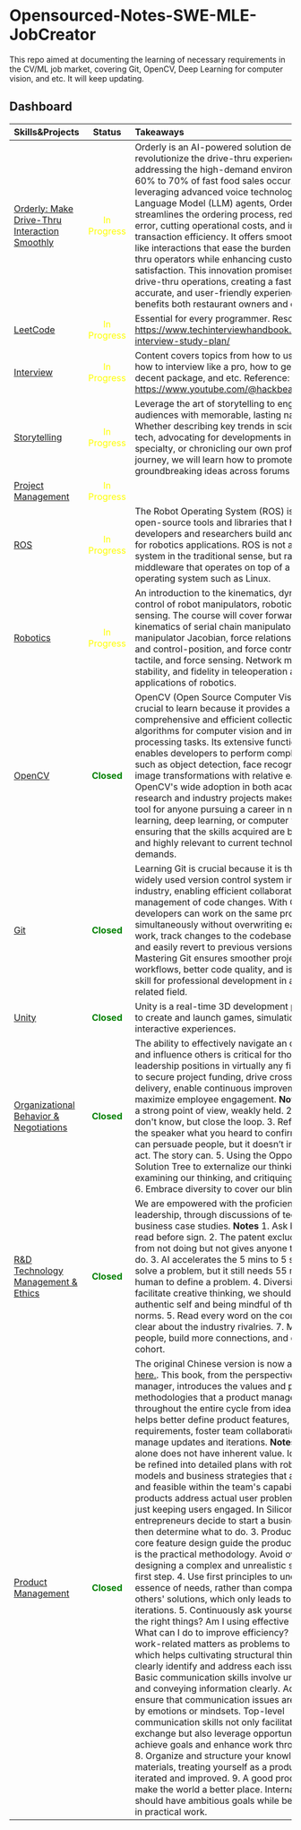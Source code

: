 # Opensourced-Notes-SWE-MLE-JobCreator
This repo aimed at documenting the learning of necessary requirements in the CV/ML job market, covering Git, OpenCV, Deep Learning for computer vision, and etc. It will keep updating.

## Dashboard
| Skills&Projects                                                                           | Status     | Takeaways |
| :---------------------------------------------------------------------------------------  | :--------: | :---------|
| [Orderly: Make Drive-Thru Interaction Smoothly](https://github.com/JJJasperl/CalHack11.0) | <span style="color:yellow"> In Progress | Orderly is an AI-powered solution designed to revolutionize the drive-thru experience, addressing the high-demand environment where 60% to 70% of fast food sales occur. By leveraging advanced voice technology and Large Language Model (LLM) agents, Orderly streamlines the ordering process, reducing human error, cutting operational costs, and improving transaction efficiency. It offers smooth, human-like interactions that ease the burden on drive-thru operators while enhancing customer satisfaction. This innovation promises to transform drive-thru operations, creating a faster, more accurate, and user-friendly experience that benefits both restaurant owners and customers.|
| [LeetCode](Leetcode/)                                                                     | <span style="color:yellow"> In Progress | Essential for every programmer. Resource: https://www.techinterviewhandbook.org/coding-interview-study-plan/ |
| [Interview](Interview/)                                                                   | <span style="color:yellow"> In Progress | Content covers topics from how to use LeetCode, how to interview like a pro, how to get yourself a decent package, and etc.  Reference: https://www.youtube.com/@hackbearterry/videos\ |
| [Storytelling](Leadership/Storytelling/)                                               | <span style="color:yellow"> In Progress     | Leverage the art of storytelling to engage diverse audiences with memorable, lasting narratives. Whether describing key trends in science and tech, advocating for developments in our field of specialty, or chronicling our own professional journey, we will learn how to promote our groundbreaking ideas across forums and formats. |
| [Project Management](/Leadership/Teaming%20and%20Project%20Management/)                | <span style="color:yellow"> In Progress      |
| [ROS](Technical%20Skills/ROS/)                                                                               | <span style="color:yellow"> In Progress      | The Robot Operating System (ROS) is a set of open-source tools and libraries that help developers and researchers build and reuse code for robotics applications. ROS is not an operating system in the traditional sense, but rather a middleware that operates on top of a conventional operating system such as Linux. |
| [Robotics](EECS%20206A%20Robotics/)                                                       | <span style="color:yellow"> In Progress      | An introduction to the kinematics, dynamics, and control of robot manipulators, robotic vision, and sensing. The course will cover forward and inverse kinematics of serial chain manipulators, the manipulator Jacobian, force relations, dynamics and control-position, and force control. Proximity, tactile, and force sensing. Network modeling, stability, and fidelity in teleoperation and medical applications of robotics. |
| [OpenCV](Technical%20Skills/OpenCV/)                                                                | <span style="color:green"> **Closed** | OpenCV (Open Source Computer Vision Library) is crucial to learn because it provides a comprehensive and efficient collection of algorithms for computer vision and image processing tasks. Its extensive functionality enables developers to perform complex tasks such as object detection, face recognition, and image transformations with relative ease. OpenCV's wide adoption in both academic research and industry projects makes it a valuable tool for anyone pursuing a career in machine learning, deep learning, or computer vision, ensuring that the skills acquired are both practical and highly relevant to current technological demands. |
| [Git](Technical%20Skills/Git/)                                                                               | <span style="color:green"> **Closed**  | Learning Git is crucial because it is the most widely used version control system in the software industry, enabling efficient collaboration and management of code changes. With Git, multiple developers can work on the same project simultaneously without overwriting each other's work, track changes to the codebase over time, and easily revert to previous versions if needed. Mastering Git ensures smoother project workflows, better code quality, and is an essential skill for professional development in any software-related field.|
| [Unity](Technical%20Skills/Unity/)                                                                           | <span style="color:green"> **Closed**  | Unity is a real-time 3D development platform used to create and launch games, simulations, and other interactive experiences. |
| [Organizational Behavior & Negotiations](/Leadership/Organizational%20Behavior%20and%20Negotiations/)  | <span style="color:green"> **Closed**  | The ability to effectively navigate an organization and influence others is critical for those aspiring to leadership positions in virtually any field – in order to secure project funding, drive cross-functional delivery, enable continuous improvement, and maximize employee engagement. **Notes** 1.  Having a strong point of view, weakly held. 2.  Ok to say I don't know, but close the loop. 3.  Reflect back to the speaker what you heard to confirm. 4.  Data can persuade people, but it doesn’t inspire them to act. The story can. 5.  Using the Opportunity-Solution Tree to externalize our thinking, examining our thinking, and critiquing our thinking. 6.  Embrace diversity to cover our blind spots. |
| [R&D Technology Management & Ethics](/Leadership/R-D%20Technology%20Ethics/)        | <span style="color:green"> **Closed**  | We are empowered with the proficiency in verbal leadership, through discussions of technology and business case studies. **Notes** 1.  Ask before use, read before sign. 2.  The patent excludes others from not doing but not gives anyone the right to do. 3.  AI accelerates the 5 mins to 5 seconds to solve a problem, but it still needs 55 mins of human to define a problem. 4.  Diversity can facilitate creative thinking, we should bring the authentic self and being mindful of the cultural norms. 5.  Read every word on the contract. 6.  Be clear about the industry rivalries. 7.  Meet more people, build more connections, and embrace the cohort. |
| [Product Management](/Reading/Product%20Management-Book%20review-From%20the%20idea%20to%20the%20product/)           | <span style="color:green"> **Closed**  | The original Chinese version is now available [here.](Product%20Management-Book%20review-From%20the%20idea%20to%20the%20product/ChineseVersion.md).  This book, from the perspective of a product manager, introduces the values and practical methodologies that a product manager needs throughout the entire cycle from idea to product. It helps better define product features, analyze requirements, foster team collaboration, and manage updates and iterations. **Notes** 1. An idea alone does not have inherent value. Ideas should be refined into detailed plans with robust product models and business strategies that are scalable and feasible within the team's capabilities. 2. Good products address actual user problems rather than just keeping users engaged. In Silicon Valley, many entrepreneurs decide to start a business first and then determine what to do. 3. Product models and core feature design guide the product, while MVP is the practical methodology. Avoid over-designing a complex and unrealistic solution at the first step. 4. Use first principles to understand the essence of needs, rather than comparing with others' solutions, which only leads to incremental iterations. 5. Continuously ask yourself: Am I doing the right things? Am I using effective methods? What can I do to improve efficiency? 6. Treat all work-related matters as problems to be solved, which helps cultivating structural thinking and clearly identify and address each issue's status. 7. Basic communication skills involve understanding and conveying information clearly. Advanced skills ensure that communication issues are not affected by emotions or mindsets. Top-level communication skills not only facilitate information exchange but also leverage opportunities to achieve goals and enhance work through others. 8.  Organize and structure your knowledge and materials, treating yourself as a product to be iterated and improved. 9.  A good product aims to make the world a better place. Internally, we should have ambitious goals while being grounded in practical work.